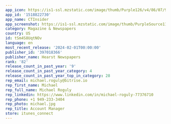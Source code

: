 ```yaml
---
app_icon: https://is1-ssl.mzstatic.com/image/thumb/Purple126/v4/86/07/98/8607985c-5925-fce0-42c0-698a5ee44f12/AppIcon-0-0-1x_U007epad-0-0-85-220.png/1024x1024bb.png
app_id: '1518822730'
app_name: CTInsider
app_screenshot: https://is1-ssl.mzstatic.com/image/thumb/PurpleSource114/v4/63/32/02/633202bd-aa3b-6766-5f3f-9b001c950069/89a0269a-2821-4bae-82ac-6d7dcc15cb06_1.jpg/1242x2688bb.png
category: Magazine & Newspapers
country: US
id: tSm4S8UqtNOv
language: en
most_recent_release: '2024-02-01T00:00:00'
publisher_id: '397018366'
publisher_name: Hearst Newspapers
rank: '82'
release_count_in_past_year: '9'
release_count_in_past_year_category: 4
release_count_in_past_year_top_in_category: 28
rep_email: michael.roguly@bitrise.io
rep_first_name: Michael
rep_full_name: Michael Roguly
rep_linkedin: https://www.linkedin.com/in/michael-roguly-77376710
rep_phone: +1 949-233-3404
rep_photo: michael.jpg
rep_title: Account Manager
store: itunes_connect
---
```

